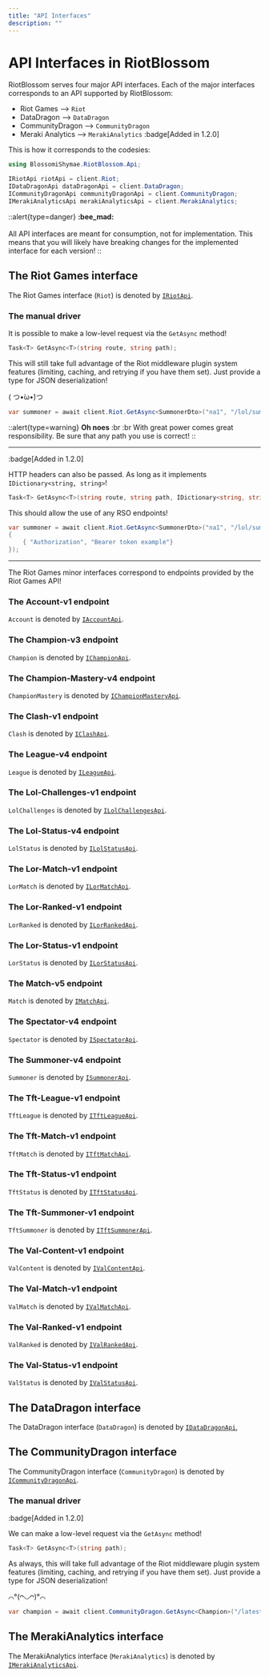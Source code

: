 ```yaml
---
title: "API Interfaces"
description: ""
---
```


# API Interfaces in RiotBlossom

RiotBlossom serves four major API interfaces. Each of the major interfaces corresponds to an API supported by RiotBlossom:
- Riot Games --> `Riot`
- DataDragon --> `DataDragon`
- CommunityDragon --> `CommunityDragon`
- Meraki Analytics --> `MerakiAnalytics` :badge[Added in 1.2.0]

This is how it corresponds to the codesies:

```csharp
using BlossomiShymae.RiotBlossom.Api;

IRiotApi riotApi = client.Riot;
IDataDragonApi dataDragonApi = client.DataDragon;
ICommunityDragonApi communityDragonApi = client.CommunityDragon;
IMerakiAnalyticsApi merakiAnalyticsApi = client.MerakiAnalytics;
```

::alert{type=danger}
**:bee_mad:**
<br>
<br>
All API interfaces are meant for consumption, not for implementation. 
This means that you will likely have breaking changes for the implemented interface for each version!
::

## The Riot Games interface

The Riot Games interface (`Riot`) is denoted by [`IRiotApi`](https://github.com/BlossomiShymae/RiotBlossom/blob/master/BlossomiShymae.RiotBlossom/Api/RiotApi.cs).

### The manual driver

It is possible to make a low-level request via the `GetAsync` method!

```csharp
Task<T> GetAsync<T>(string route, string path);
```

This will still take full advantage of the Riot middleware plugin system features (limiting, caching, and retrying if you have them set). Just provide a type for JSON deserialization! 

( つ•̀ω•́)つ

```csharp
var summoner = await client.Riot.GetAsync<SummonerDto>("na1", "/lol/summoner/v4/summoners/by-name/uwuie time");
```

::alert{type=warning}
**Oh noes** :br
:br
With great power comes great responsibility. Be sure that any path you use is correct!
::

---

:badge[Added in 1.2.0]

HTTP headers can also be passed. As long as it implements `IDictionary<string, string>`!

```csharp
Task<T> GetAsync<T>(string route, string path, IDictionary<string, string> headers);
```

This should allow the use of any RSO endpoints!

```csharp
var summoner = await client.Riot.GetAsync<SummonerDto>("na1", "/lol/summoner/v4/summoners/me", new Dictionary<string, string> 
{
    { "Authorization", "Bearer token example"}
});
```

---

The Riot Games minor interfaces correspond to endpoints provided by the Riot Games 
API!

### The Account-v1 endpoint

`Account` is denoted by [`IAccountApi`](https://github.com/BlossomiShymae/RiotBlossom/blob/master/BlossomiShymae.RiotBlossom/Api/Riot/AccountApi.cs).

### The Champion-v3 endpoint

`Champion` is denoted by [`IChampionApi`](https://github.com/BlossomiShymae/RiotBlossom/blob/master/BlossomiShymae.RiotBlossom/Api/Riot/ChampionApi.cs).

### The Champion-Mastery-v4 endpoint

`ChampionMastery` is denoted by [`IChampionMasteryApi`](https://github.com/BlossomiShymae/RiotBlossom/blob/master/BlossomiShymae.RiotBlossom/Api/Riot/ChampionMasteryApi.cs).

### The Clash-v1 endpoint

`Clash` is denoted by [`IClashApi`](https://github.com/BlossomiShymae/RiotBlossom/blob/master/BlossomiShymae.RiotBlossom/Api/Riot/ClashApi.cs).

### The League-v4 endpoint

`League` is denoted by [`ILeagueApi`](https://github.com/BlossomiShymae/RiotBlossom/blob/master/BlossomiShymae.RiotBlossom/Api/Riot/LeagueApi.cs).

### The Lol-Challenges-v1 endpoint

`LolChallenges` is denoted by [`ILolChallengesApi`](https://github.com/BlossomiShymae/RiotBlossom/blob/master/BlossomiShymae.RiotBlossom/Api/Riot/LolChallengesApi.cs).

### The Lol-Status-v4 endpoint

`LolStatus` is denoted by [`ILolStatusApi`](https://github.com/BlossomiShymae/RiotBlossom/blob/master/BlossomiShymae.RiotBlossom/Api/Riot/LolStatusApi.cs).

### The Lor-Match-v1 endpoint

`LorMatch` is denoted by [`ILorMatchApi`](https://github.com/BlossomiShymae/RiotBlossom/blob/master/BlossomiShymae.RiotBlossom/Api/Riot/LorMatchApi.cs).

### The Lor-Ranked-v1 endpoint

`LorRanked` is denoted by [`ILorRankedApi`](https://github.com/BlossomiShymae/RiotBlossom/blob/master/BlossomiShymae.RiotBlossom/Api/Riot/LorRankedApi.cs).

### The Lor-Status-v1 endpoint

`LorStatus` is denoted by [`ILorStatusApi`](https://github.com/BlossomiShymae/RiotBlossom/blob/master/BlossomiShymae.RiotBlossom/Api/Riot/LorStatusApi.cs).

### The Match-v5 endpoint

`Match` is denoted by [`IMatchApi`](https://github.com/BlossomiShymae/RiotBlossom/blob/master/BlossomiShymae.RiotBlossom/Api/Riot/MatchApi.cs).

### The Spectator-v4 endpoint

`Spectator` is denoted by [`ISpectatorApi`](https://github.com/BlossomiShymae/RiotBlossom/blob/master/BlossomiShymae.RiotBlossom/Api/Riot/SpectatorApi.cs).

### The Summoner-v4 endpoint

`Summoner` is denoted by [`ISummonerApi`](https://github.com/BlossomiShymae/RiotBlossom/blob/master/BlossomiShymae.RiotBlossom/Api/Riot/SummonerApi.cs).

### The Tft-League-v1 endpoint

`TftLeague` is denoted by [`ITftLeagueApi`](https://github.com/BlossomiShymae/RiotBlossom/blob/master/BlossomiShymae.RiotBlossom/Api/Riot/TftLeagueApi.cs).

### The Tft-Match-v1 endpoint

`TftMatch` is denoted by [`ITftMatchApi`](https://github.com/BlossomiShymae/RiotBlossom/blob/master/BlossomiShymae.RiotBlossom/Api/Riot/TftMatchApi.cs).

### The Tft-Status-v1 endpoint

`TftStatus` is denoted by [`ITftStatusApi`](https://github.com/BlossomiShymae/RiotBlossom/blob/master/BlossomiShymae.RiotBlossom/Api/Riot/TftStatusApi.cs).

### The Tft-Summoner-v1 endpoint

`TftSummoner` is denoted by [`ITftSummonerApi`](https://github.com/BlossomiShymae/RiotBlossom/blob/master/BlossomiShymae.RiotBlossom/Api/Riot/TftSummonerApi.cs).

### The Val-Content-v1 endpoint

`ValContent` is denoted by [`IValContentApi`](https://github.com/BlossomiShymae/RiotBlossom/blob/master/BlossomiShymae.RiotBlossom/Api/Riot/ValContentApi.cs).

### The Val-Match-v1 endpoint

`ValMatch` is denoted by [`IValMatchApi`](https://github.com/BlossomiShymae/RiotBlossom/blob/master/BlossomiShymae.RiotBlossom/Api/Riot/ValMatchApi.cs).

### The Val-Ranked-v1 endpoint

`ValRanked` is denoted by [`IValRankedApi`](https://github.com/BlossomiShymae/RiotBlossom/blob/master/BlossomiShymae.RiotBlossom/Api/Riot/ValRankedApi.cs).

### The Val-Status-v1 endpoint

`ValStatus` is denoted by [`IValStatusApi`](https://github.com/BlossomiShymae/RiotBlossom/blob/master/BlossomiShymae.RiotBlossom/Api/Riot/ValStatusApi.cs).

## The DataDragon interface

The DataDragon interface (`DataDragon`) is denoted by [`IDataDragonApi`](https://github.com/BlossomiShymae/RiotBlossom/blob/master/BlossomiShymae.RiotBlossom/Api/DataDragonApi.cs),
 
## The CommunityDragon interface

The CommunityDragon interface (`CommunityDragon`) is denoted by [`ICommunityDragonApi`](https://github.com/BlossomiShymae/RiotBlossom/blob/master/BlossomiShymae.RiotBlossom/Api/CommunityDragonApi.cs).

### The manual driver

:badge[Added in 1.2.0]

We can make a low-level request via the `GetAsync` method!

```csharp
Task<T> GetAsync<T>(string path);
```

As always, this will take full advantage of the Riot middleware plugin system features (limiting, caching, and retrying if you have them set). Just provide a type for JSON deserialization! 

⌒°(ᴖ◡ᴖ)°⌒

```csharp
var champion = await client.CommunityDragon.GetAsync<Champion>("/latest/plugins/rcp-be-lol-game-data/global/default/v1/champions/887.json");
```

## The MerakiAnalytics interface

The MerakiAnalytics interface (`MerakiAnalytics`) is denoted by [`IMerakiAnalyticsApi`](https://github.com/BlossomiShymae/RiotBlossom/blob/master/BlossomiShymae.RiotBlossom/Api/MerakiAnalyticsApi.cs).
